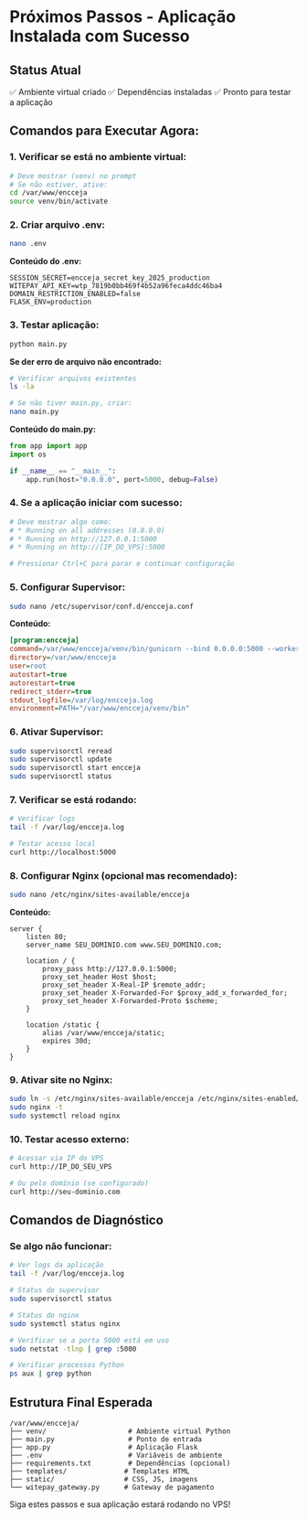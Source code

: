 # Próximos Passos - Aplicação Instalada com Sucesso

## Status Atual
✅ Ambiente virtual criado
✅ Dependências instaladas
✅ Pronto para testar a aplicação

## Comandos para Executar Agora:

### 1. Verificar se está no ambiente virtual:
```bash
# Deve mostrar (venv) no prompt
# Se não estiver, ative:
cd /var/www/encceja
source venv/bin/activate
```

### 2. Criar arquivo .env:
```bash
nano .env
```

**Conteúdo do .env:**
```env
SESSION_SECRET=encceja_secret_key_2025_production
WITEPAY_API_KEY=wtp_7819b0bb469f4b52a96feca4ddc46ba4
DOMAIN_RESTRICTION_ENABLED=false
FLASK_ENV=production
```

### 3. Testar aplicação:
```bash
python main.py
```

**Se der erro de arquivo não encontrado:**
```bash
# Verificar arquivos existentes
ls -la

# Se não tiver main.py, criar:
nano main.py
```

**Conteúdo do main.py:**
```python
from app import app
import os

if __name__ == "__main__":
    app.run(host="0.0.0.0", port=5000, debug=False)
```

### 4. Se a aplicação iniciar com sucesso:
```bash
# Deve mostrar algo como:
# * Running on all addresses (0.0.0.0)
# * Running on http://127.0.0.1:5000
# * Running on http://[IP_DO_VPS]:5000

# Pressionar Ctrl+C para parar e continuar configuração
```

### 5. Configurar Supervisor:
```bash
sudo nano /etc/supervisor/conf.d/encceja.conf
```

**Conteúdo:**
```ini
[program:encceja]
command=/var/www/encceja/venv/bin/gunicorn --bind 0.0.0.0:5000 --workers 2 main:app
directory=/var/www/encceja
user=root
autostart=true
autorestart=true
redirect_stderr=true
stdout_logfile=/var/log/encceja.log
environment=PATH="/var/www/encceja/venv/bin"
```

### 6. Ativar Supervisor:
```bash
sudo supervisorctl reread
sudo supervisorctl update
sudo supervisorctl start encceja
sudo supervisorctl status
```

### 7. Verificar se está rodando:
```bash
# Verificar logs
tail -f /var/log/encceja.log

# Testar acesso local
curl http://localhost:5000
```

### 8. Configurar Nginx (opcional mas recomendado):
```bash
sudo nano /etc/nginx/sites-available/encceja
```

**Conteúdo:**
```nginx
server {
    listen 80;
    server_name SEU_DOMINIO.com www.SEU_DOMINIO.com;

    location / {
        proxy_pass http://127.0.0.1:5000;
        proxy_set_header Host $host;
        proxy_set_header X-Real-IP $remote_addr;
        proxy_set_header X-Forwarded-For $proxy_add_x_forwarded_for;
        proxy_set_header X-Forwarded-Proto $scheme;
    }

    location /static {
        alias /var/www/encceja/static;
        expires 30d;
    }
}
```

### 9. Ativar site no Nginx:
```bash
sudo ln -s /etc/nginx/sites-available/encceja /etc/nginx/sites-enabled/
sudo nginx -t
sudo systemctl reload nginx
```

### 10. Testar acesso externo:
```bash
# Acessar via IP do VPS
curl http://IP_DO_SEU_VPS

# Ou pelo domínio (se configurado)
curl http://seu-dominio.com
```

## Comandos de Diagnóstico

### Se algo não funcionar:
```bash
# Ver logs da aplicação
tail -f /var/log/encceja.log

# Status do supervisor
sudo supervisorctl status

# Status do nginx
sudo systemctl status nginx

# Verificar se a porta 5000 está em uso
sudo netstat -tlnp | grep :5000

# Verificar processos Python
ps aux | grep python
```

## Estrutura Final Esperada

```
/var/www/encceja/
├── venv/                    # Ambiente virtual Python
├── main.py                  # Ponto de entrada
├── app.py                   # Aplicação Flask
├── .env                     # Variáveis de ambiente
├── requirements.txt         # Dependências (opcional)
├── templates/              # Templates HTML
├── static/                 # CSS, JS, imagens
└── witepay_gateway.py      # Gateway de pagamento
```

Siga estes passos e sua aplicação estará rodando no VPS!